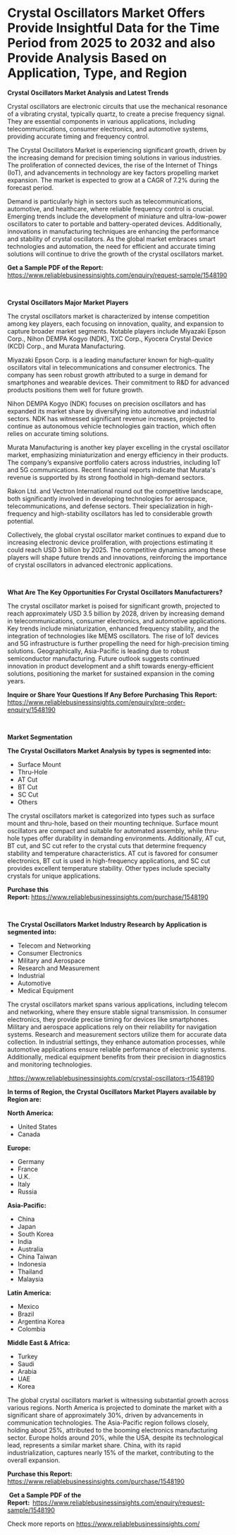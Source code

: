<p><h1>Crystal Oscillators Market Offers Provide Insightful Data for the Time Period from 2025 to 2032 and also Provide Analysis Based on Application, Type, and Region</h1></p><p><strong>Crystal Oscillators Market Analysis and Latest Trends</strong></p>
<p><p>Crystal oscillators are electronic circuits that use the mechanical resonance of a vibrating crystal, typically quartz, to create a precise frequency signal. They are essential components in various applications, including telecommunications, consumer electronics, and automotive systems, providing accurate timing and frequency control.</p><p>The Crystal Oscillators Market is experiencing significant growth, driven by the increasing demand for precision timing solutions in various industries. The proliferation of connected devices, the rise of the Internet of Things (IoT), and advancements in technology are key factors propelling market expansion. The market is expected to grow at a CAGR of 7.2% during the forecast period. </p><p>Demand is particularly high in sectors such as telecommunications, automotive, and healthcare, where reliable frequency control is crucial. Emerging trends include the development of miniature and ultra-low-power oscillators to cater to portable and battery-operated devices. Additionally, innovations in manufacturing techniques are enhancing the performance and stability of crystal oscillators. As the global market embraces smart technologies and automation, the need for efficient and accurate timing solutions will continue to drive the growth of the crystal oscillators market.</p></p>
<p><strong>Get a Sample PDF of the Report:&nbsp;</strong> <a href="https://www.reliablebusinessinsights.com/enquiry/request-sample/1548190?utm_campaign=3000&utm_medium=2&utm_source=Github&utm_content=ia&utm_term=06042025&utm_id=crystal-oscillators">https://www.reliablebusinessinsights.com/enquiry/request-sample/1548190</a></p>
<p>&nbsp;</p>
<p><strong>Crystal Oscillators Major Market Players</strong></p>
<p><p>The crystal oscillators market is characterized by intense competition among key players, each focusing on innovation, quality, and expansion to capture broader market segments. Notable players include Miyazaki Epson Corp., Nihon DEMPA Kogyo (NDK), TXC Corp., Kyocera Crystal Device (KCD) Corp., and Murata Manufacturing.</p><p>Miyazaki Epson Corp. is a leading manufacturer known for high-quality oscillators vital in telecommunications and consumer electronics. The company has seen robust growth attributed to a surge in demand for smartphones and wearable devices. Their commitment to R&D for advanced products positions them well for future growth.</p><p>Nihon DEMPA Kogyo (NDK) focuses on precision oscillators and has expanded its market share by diversifying into automotive and industrial sectors. NDK has witnessed significant revenue increases, projected to continue as autonomous vehicle technologies gain traction, which often relies on accurate timing solutions.</p><p>Murata Manufacturing is another key player excelling in the crystal oscillator market, emphasizing miniaturization and energy efficiency in their products. The company’s expansive portfolio caters across industries, including IoT and 5G communications. Recent financial reports indicate that Murata's revenue is supported by its strong foothold in high-demand sectors.</p><p>Rakon Ltd. and Vectron International round out the competitive landscape, both significantly involved in developing technologies for aerospace, telecommunications, and defense sectors. Their specialization in high-frequency and high-stability oscillators has led to considerable growth potential.</p><p>Collectively, the global crystal oscillator market continues to expand due to increasing electronic device proliferation, with projections estimating it could reach USD 3 billion by 2025. The competitive dynamics among these players will shape future trends and innovations, reinforcing the importance of crystal oscillators in advanced electronic applications.</p></p>
<p>&nbsp;</p>
<p><strong>What Are The Key Opportunities For Crystal Oscillators Manufacturers?</strong></p>
<p><p>The crystal oscillator market is poised for significant growth, projected to reach approximately USD 3.5 billion by 2028, driven by increasing demand in telecommunications, consumer electronics, and automotive applications. Key trends include miniaturization, enhanced frequency stability, and the integration of technologies like MEMS oscillators. The rise of IoT devices and 5G infrastructure is further propelling the need for high-precision timing solutions. Geographically, Asia-Pacific is leading due to robust semiconductor manufacturing. Future outlook suggests continued innovation in product development and a shift towards energy-efficient solutions, positioning the market for sustained expansion in the coming years.</p></p>
<p><strong>Inquire or Share Your Questions If Any Before Purchasing This Report:</strong> <a href="https://www.reliablebusinessinsights.com/enquiry/pre-order-enquiry/1548190?utm_campaign=3000&utm_medium=2&utm_source=Github&utm_content=ia&utm_term=06042025&utm_id=crystal-oscillators">https://www.reliablebusinessinsights.com/enquiry/pre-order-enquiry/1548190</a></p>
<p>&nbsp;</p>
<p><strong>Market Segmentation</strong></p>
<p><strong>The Crystal Oscillators Market Analysis by types is segmented into:</strong></p>
<p><ul><li>Surface Mount</li><li>Thru-Hole</li><li>AT Cut</li><li>BT Cut</li><li>SC Cut</li><li>Others</li></ul></p>
<p><p>The crystal oscillators market is categorized into types such as surface mount and thru-hole, based on their mounting technique. Surface mount oscillators are compact and suitable for automated assembly, while thru-hole types offer durability in demanding environments. Additionally, AT cut, BT cut, and SC cut refer to the crystal cuts that determine frequency stability and temperature characteristics. AT cut is favored for consumer electronics, BT cut is used in high-frequency applications, and SC cut provides excellent temperature stability. Other types include specialty crystals for unique applications.</p></p>
<p><strong>Purchase this Report:&nbsp;</strong><a href="https://www.reliablebusinessinsights.com/purchase/1548190?utm_campaign=3000&utm_medium=2&utm_source=Github&utm_content=ia&utm_term=06042025&utm_id=crystal-oscillators">https://www.reliablebusinessinsights.com/purchase/1548190</a></p>
<p>&nbsp;</p>
<p><strong>The Crystal Oscillators Market Industry Research by Application is segmented into:</strong></p>
<p><ul><li>Telecom and Networking</li><li>Consumer Electronics</li><li>Military and Aerospace</li><li>Research and Measurement</li><li>Industrial</li><li>Automotive</li><li>Medical Equipment</li></ul></p>
<p><p>The crystal oscillators market spans various applications, including telecom and networking, where they ensure stable signal transmission. In consumer electronics, they provide precise timing for devices like smartphones. Military and aerospace applications rely on their reliability for navigation systems. Research and measurement sectors utilize them for accurate data collection. In industrial settings, they enhance automation processes, while automotive applications ensure reliable performance of electronic systems. Additionally, medical equipment benefits from their precision in diagnostics and monitoring technologies.</p></p>
<p><a href="https://www.reliablebusinessinsights.com/crystal-oscillators-r1548190?utm_campaign=3000&utm_medium=2&utm_source=Github&utm_content=ia&utm_term=06042025&utm_id=crystal-oscillators">&nbsp;https://www.reliablebusinessinsights.com/crystal-oscillators-r1548190</a></p>
<p><strong>In terms of Region, the Crystal Oscillators Market Players available by Region are:</strong></p>
<p>
    <p> <strong> North America: </strong>
        <ul>
            <li>United States</li>
            <li>Canada</li>
        </ul>
        </p> 
    <p> <strong> Europe: </strong>
        <ul>
            <li>Germany</li>
            <li>France</li>
            <li>U.K.</li>
            <li>Italy</li>
            <li>Russia</li>
        </ul>
        </p> 
    <p> <strong> Asia-Pacific: </strong>
        <ul>
            <li>China</li>
            <li>Japan</li>
            <li>South Korea</li>
            <li>India</li>
            <li>Australia</li>
            <li>China Taiwan</li>
            <li>Indonesia</li>
            <li>Thailand</li>
            <li>Malaysia</li>
        </ul>
        </p> 
    <p> <strong> Latin America: </strong>
        <ul>
            <li>Mexico</li>
            <li>Brazil</li>
            <li>Argentina Korea</li>
            <li>Colombia</li>
        </ul>
        </p> 
    <p> <strong> Middle East & Africa: </strong>
        <ul>
            <li>Turkey</li>
            <li>Saudi</li>
            <li>Arabia</li>
            <li>UAE</li>
            <li>Korea</li>
        </ul>
    </p>
    </p>
<p><p>The global crystal oscillators market is witnessing substantial growth across various regions. North America is projected to dominate the market with a significant share of approximately 30%, driven by advancements in communication technologies. The Asia-Pacific region follows closely, holding about 25%, attributed to the booming electronics manufacturing sector. Europe holds around 20%, while the USA, despite its technological lead, represents a similar market share. China, with its rapid industrialization, captures nearly 15% of the market, contributing to the overall expansion.</p></p>
<p><strong>Purchase this Report: </strong><a href="https://www.reliablebusinessinsights.com/purchase/1548190?utm_campaign=3000&utm_medium=2&utm_source=Github&utm_content=ia&utm_term=06042025&utm_id=crystal-oscillators">https://www.reliablebusinessinsights.com/purchase/1548190</a></p>
<p>&nbsp;<strong>Get a Sample PDF of the Report:&nbsp;&nbsp;</strong><a href="https://www.reliablebusinessinsights.com/enquiry/request-sample/1548190?utm_campaign=3000&utm_medium=2&utm_source=Github&utm_content=ia&utm_term=06042025&utm_id=crystal-oscillators">https://www.reliablebusinessinsights.com/enquiry/request-sample/1548190</a></p>
<p><strong></strong></p>
<p>Check more reports on <a href="https://www.reliablebusinessinsights.com/?utm_campaign=3000&utm_medium=2&utm_source=Github&utm_content=ia&utm_term=06042025&utm_id=crystal-oscillators">https://www.reliablebusinessinsights.com/</a></p>